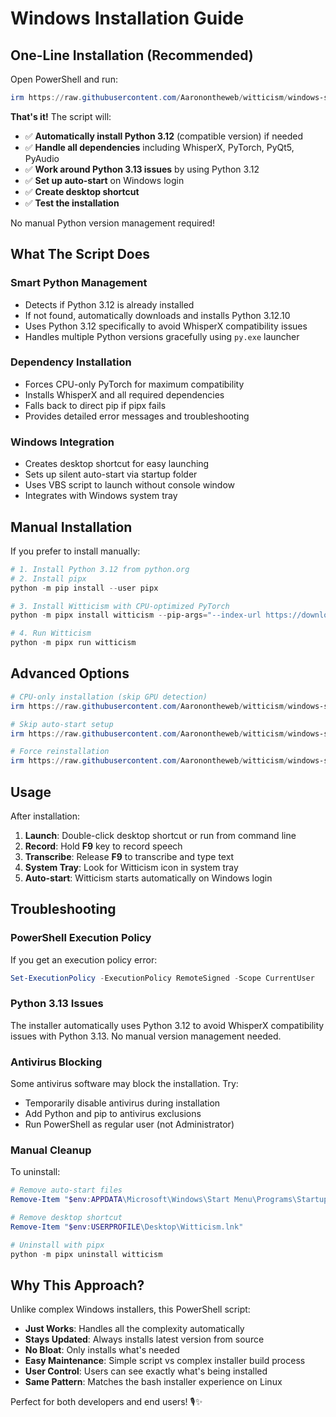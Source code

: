 # Windows Installation Guide

## One-Line Installation (Recommended)

Open PowerShell and run:

```powershell
irm https://raw.githubusercontent.com/Aaronontheweb/witticism/windows-support/install.ps1 | iex
```

**That's it!** The script will:

- ✅ **Automatically install Python 3.12** (compatible version) if needed
- ✅ **Handle all dependencies** including WhisperX, PyTorch, PyQt5, PyAudio
- ✅ **Work around Python 3.13 issues** by using Python 3.12
- ✅ **Set up auto-start** on Windows login
- ✅ **Create desktop shortcut**
- ✅ **Test the installation**

No manual Python version management required!

## What The Script Does

### Smart Python Management
- Detects if Python 3.12 is already installed
- If not found, automatically downloads and installs Python 3.12.10
- Uses Python 3.12 specifically to avoid WhisperX compatibility issues
- Handles multiple Python versions gracefully using `py.exe` launcher

### Dependency Installation
- Forces CPU-only PyTorch for maximum compatibility
- Installs WhisperX and all required dependencies
- Falls back to direct pip if pipx fails
- Provides detailed error messages and troubleshooting

### Windows Integration
- Creates desktop shortcut for easy launching
- Sets up silent auto-start via startup folder
- Uses VBS script to launch without console window
- Integrates with Windows system tray

## Manual Installation

If you prefer to install manually:

```powershell
# 1. Install Python 3.12 from python.org
# 2. Install pipx
python -m pip install --user pipx

# 3. Install Witticism with CPU-optimized PyTorch
python -m pipx install witticism --pip-args="--index-url https://download.pytorch.org/whl/cpu --extra-index-url https://pypi.org/simple"

# 4. Run Witticism
python -m pipx run witticism
```

## Advanced Options

```powershell
# CPU-only installation (skip GPU detection)
irm https://raw.githubusercontent.com/Aaronontheweb/witticism/windows-support/install.ps1 | iex -CPUOnly

# Skip auto-start setup
irm https://raw.githubusercontent.com/Aaronontheweb/witticism/windows-support/install.ps1 | iex -SkipAutoStart

# Force reinstallation
irm https://raw.githubusercontent.com/Aaronontheweb/witticism/windows-support/install.ps1 | iex -ForceReinstall
```

## Usage

After installation:

1. **Launch**: Double-click desktop shortcut or run from command line
2. **Record**: Hold **F9** key to record speech
3. **Transcribe**: Release **F9** to transcribe and type text
4. **System Tray**: Look for Witticism icon in system tray
5. **Auto-start**: Witticism starts automatically on Windows login

## Troubleshooting

### PowerShell Execution Policy
If you get an execution policy error:

```powershell
Set-ExecutionPolicy -ExecutionPolicy RemoteSigned -Scope CurrentUser
```

### Python 3.13 Issues
The installer automatically uses Python 3.12 to avoid WhisperX compatibility issues with Python 3.13. No manual version management needed.

### Antivirus Blocking
Some antivirus software may block the installation. Try:
- Temporarily disable antivirus during installation
- Add Python and pip to antivirus exclusions
- Run PowerShell as regular user (not Administrator)

### Manual Cleanup
To uninstall:

```powershell
# Remove auto-start files
Remove-Item "$env:APPDATA\Microsoft\Windows\Start Menu\Programs\Startup\WitticismAutoStart.*"

# Remove desktop shortcut  
Remove-Item "$env:USERPROFILE\Desktop\Witticism.lnk"

# Uninstall with pipx
python -m pipx uninstall witticism
```

## Why This Approach?

Unlike complex Windows installers, this PowerShell script:

- **Just Works**: Handles all the complexity automatically
- **Stays Updated**: Always installs latest version from source
- **No Bloat**: Only installs what's needed
- **Easy Maintenance**: Simple script vs complex installer build process
- **User Control**: Users can see exactly what's being installed
- **Same Pattern**: Matches the bash installer experience on Linux

Perfect for both developers and end users! 🎙️✨
